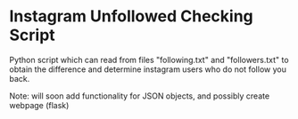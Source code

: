 # Instagram Unfollowed Checking Script

Python script which can read from files "following.txt" and "followers.txt" to obtain the difference and determine instagram users who do not follow you back. 

Note: will soon add functionality for JSON objects, and possibly create webpage (flask)
